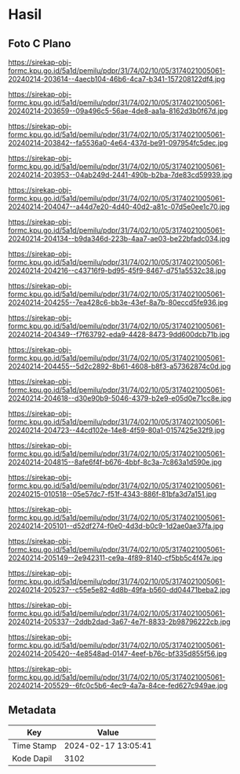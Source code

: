 # Hasil

## Foto C Plano

https://sirekap-obj-formc.kpu.go.id/5a1d/pemilu/pdpr/31/74/02/10/05/3174021005061-20240214-203614--4aecb104-46b6-4ca7-b341-157208122df4.jpg

https://sirekap-obj-formc.kpu.go.id/5a1d/pemilu/pdpr/31/74/02/10/05/3174021005061-20240214-203659--09a496c5-56ae-4de8-aa1a-8162d3b0f67d.jpg

https://sirekap-obj-formc.kpu.go.id/5a1d/pemilu/pdpr/31/74/02/10/05/3174021005061-20240214-203842--fa5536a0-4e64-437d-be91-097954fc5dec.jpg

https://sirekap-obj-formc.kpu.go.id/5a1d/pemilu/pdpr/31/74/02/10/05/3174021005061-20240214-203953--04ab249d-2441-490b-b2ba-7de83cd59939.jpg

https://sirekap-obj-formc.kpu.go.id/5a1d/pemilu/pdpr/31/74/02/10/05/3174021005061-20240214-204047--a44d7e20-4d40-40d2-a81c-07d5e0ee1c70.jpg

https://sirekap-obj-formc.kpu.go.id/5a1d/pemilu/pdpr/31/74/02/10/05/3174021005061-20240214-204134--b9da346d-223b-4aa7-ae03-be22bfadc034.jpg

https://sirekap-obj-formc.kpu.go.id/5a1d/pemilu/pdpr/31/74/02/10/05/3174021005061-20240214-204216--c43716f9-bd95-45f9-8467-d751a5532c38.jpg

https://sirekap-obj-formc.kpu.go.id/5a1d/pemilu/pdpr/31/74/02/10/05/3174021005061-20240214-204255--7ea428c6-bb3e-43ef-8a7b-80eccd5fe936.jpg

https://sirekap-obj-formc.kpu.go.id/5a1d/pemilu/pdpr/31/74/02/10/05/3174021005061-20240214-204349--f7f63792-eda9-4428-8473-9dd600dcb71b.jpg

https://sirekap-obj-formc.kpu.go.id/5a1d/pemilu/pdpr/31/74/02/10/05/3174021005061-20240214-204455--5d2c2892-8b61-4608-b8f3-a57362874c0d.jpg

https://sirekap-obj-formc.kpu.go.id/5a1d/pemilu/pdpr/31/74/02/10/05/3174021005061-20240214-204618--d30e90b9-5046-4379-b2e9-e05d0e71cc8e.jpg

https://sirekap-obj-formc.kpu.go.id/5a1d/pemilu/pdpr/31/74/02/10/05/3174021005061-20240214-204723--44cd102e-14e8-4f59-80a1-0157425e32f9.jpg

https://sirekap-obj-formc.kpu.go.id/5a1d/pemilu/pdpr/31/74/02/10/05/3174021005061-20240214-204815--8afe6f4f-b676-4bbf-8c3a-7c863a1d590e.jpg

https://sirekap-obj-formc.kpu.go.id/5a1d/pemilu/pdpr/31/74/02/10/05/3174021005061-20240215-010518--05e57dc7-f51f-4343-886f-81bfa3d7a151.jpg

https://sirekap-obj-formc.kpu.go.id/5a1d/pemilu/pdpr/31/74/02/10/05/3174021005061-20240214-205101--d52df274-f0e0-4d3d-b0c9-1d2ae0ae37fa.jpg

https://sirekap-obj-formc.kpu.go.id/5a1d/pemilu/pdpr/31/74/02/10/05/3174021005061-20240214-205149--2e942311-ce9a-4f89-8140-cf5bb5c4f47e.jpg

https://sirekap-obj-formc.kpu.go.id/5a1d/pemilu/pdpr/31/74/02/10/05/3174021005061-20240214-205237--c55e5e82-4d8b-49fa-b560-dd04471beba2.jpg

https://sirekap-obj-formc.kpu.go.id/5a1d/pemilu/pdpr/31/74/02/10/05/3174021005061-20240214-205337--2ddb2dad-3a67-4e7f-8833-2b98796222cb.jpg

https://sirekap-obj-formc.kpu.go.id/5a1d/pemilu/pdpr/31/74/02/10/05/3174021005061-20240214-205420--4e8548ad-0147-4eef-b76c-bf335d855f56.jpg

https://sirekap-obj-formc.kpu.go.id/5a1d/pemilu/pdpr/31/74/02/10/05/3174021005061-20240214-205529--6fc0c5b6-4ec9-4a7a-84ce-fed627c949ae.jpg


## Metadata

| Key        | Value               |
| ---------- | ------------------- |
| Time Stamp | 2024-02-17 13:05:41 |
| Kode Dapil | 3102                |



